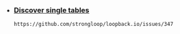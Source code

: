 
* ### [Discover single tables](https://github.com/nazrdogan/errors-and-hints/blob/master/discover-schema.js)
      https://github.com/strongloop/loopback.io/issues/347
